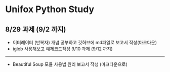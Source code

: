 Unifox Python Study
==================
8/29 과제 (9/2 까지)
---------
+ 이터레이터 (반복자) 개념 공부하고 깃허브에 md파일로 보고서 작성(마크다운)
+ iglob 사용해보고 예제코드작성
9/10 과제 (9/12 까지)
--------------------
+ Beautiful Soup 모듈 사용법 원리 보고서 작성 (마크다운으로)
